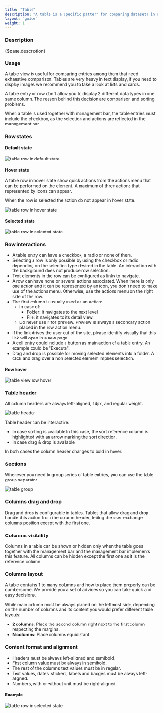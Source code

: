 ```yaml
---
title: "Table"
description: "A table is a specific pattern for comparing datasets in a very direct an analytical way."
layout: "guide"
weight: 1
---
```


### Description

{$page.description}

### Usage

A table view is useful for comparing entries among them that need exhaustive comparison. Tables are very heavy in text display, if you need to display images we recommend you to take a look at lists and cards.

A table entry or row don't allow you to display 2 different data types in one same column. The reason behind this decision are comparison and sorting problems.

When a table is used together with management bar, the table entries must include the checkbox, as the selection and actions are reflected in the management bar.


### Row states

#### Default state

![table row in default state](../../../images/TableViewDefault.png)

#### Hover state

A table row in hover state show quick actions from the actions menu that can be performed on the element. A maximum of three actions that represented by icons can appear.

When the row is selected the action do not appear in hover state.

![table row in hover state](../../../images/TableViewHover.png)

#### Selected state

![table row in selected state](../../../images/TableViewSelected.png)


### Row interactions

* A table entry can have a checkbox, a radio or none of them.
* Selecting a row is only possible by using the checkbox or radio depending on the selection type desired in the table. An interaction with the background does not produce row selection.
* Text elements in the row can be configured as links to navigate.
* A row can have none or several actions associated. When there is only one action and it can be represented by an icon, you don't need to make use of the actions menu. Otherwise, use the actions menu on the right side of the row.
* The first column is usually used as an action:
	* In case of:
		* Folder: it navigates to the next level.
		* File: it navigates to its detail view.
	* Do never use it for preview. Preview is always a secondary action placed in the row action menu.
* If the link drives the user out of the site, please identify visually that this link will open in a new page.
* A cell entry could include a button as main action of a table entry. An example could be "Execute".
* Drag and drop is possible for moving selected elements into a folder. A click and drag over a non selected element implies selection.

#### Row hover

![table view row hover](../../../images/TableViewRowHover.gif)

### Table header

All column headers are always left-aligned, 14px, and regular weight.

![table header](../../../images/TableHeader.png)

Table header can be interactive:
* In case sorting is available
	In this case, the sort reference column is highlighted with an arrow marking the sort direction.
* In case drag & drop is available

In both cases the column header changes to bold in hover.

### Sections

Whenever you need to group series of table entries, you can use the table group separator.

![table group](../../../images/TableViewGroupSeparator.png)

### Columns drag and drop

Drag and drop is configurable in tables. Tables that allow drag and drop handle this action from the column header, letting the user exchange columns position except with the first one.

### Columns visibility

Columns in a table can be shown or hidden only when the table goes together with the management bar and the management bar implements this feature. All columns can be hidden except the first one as it is the reference column.

### Columns layout

A table contains 1 to many columns and how to place them properly can be cumbersome. We provide you a set of advices so you can take quick and easy decisions.

While main column must be always placed on the leftmost side, depending on the number of columns and its content you would prefer different table layouts:
* **2 columns**: Place the second column right next to the first column respecting the margins.
* **N columns**: Place columns equidistant.

### Content format and alignment

* Headers must be always left-aligned and semibold.
* First column value must be always in semibold.
* The rest of the columns text values must be in regular.
* Text values, dates, stickers, labels and badges must be always left-aligned.
* Numbers, with or without unit must be right-aligned.


#### Example

![table row in selected state](../../../images/TableExample.png)





